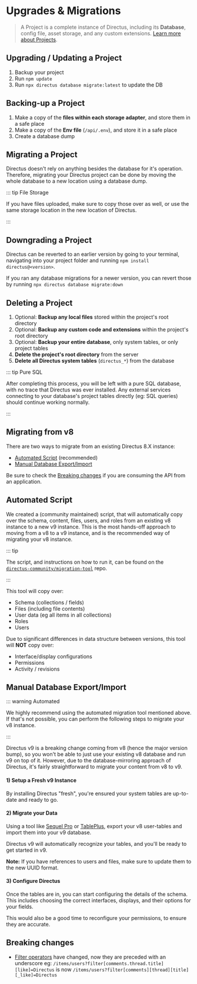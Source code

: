 # Upgrades & Migrations

> A Project is a complete instance of Directus, including its **Database**, config file, asset storage, and any custom
> extensions. [Learn more about Projects](/getting-started/glossary/#projects).

## Upgrading / Updating a Project

1. Backup your project
2. Run `npm update`
3. Run `npx directus database migrate:latest` to update the DB

## Backing-up a Project

1. Make a copy of the **files within each storage adapter**, and store them in a safe place
2. Make a copy of the **Env file** (`/api/.env`), and store it in a safe place
3. Create a database dump

## Migrating a Project

Directus doesn't rely on anything besides the database for it's operation. Therefore, migrating your Directus project
can be done by moving the whole database to a new location using a database dump.

::: tip File Storage

If you have files uploaded, make sure to copy those over as well, or use the same storage location in the new location
of Directus.

:::

## Downgrading a Project

Directus can be reverted to an earlier version by going to your terminal, navigating into your project folder and
running `npm install directus@<version>`.

If you ran any database migrations for a newer version, you can revert those by running
`npx directus database migrate:down`

## Deleting a Project

1. Optional: **Backup any local files** stored within the project's root directory
2. Optional: **Backup any custom code and extensions** within the project's root directory
3. Optional: **Backup your entire database**, only system tables, or only project tables
4. **Delete the project's root directory** from the server
5. **Delete all Directus system tables** (`directus_*`) from the database

::: tip Pure SQL

After completing this process, you will be left with a pure SQL database, with no trace that Directus was ever
installed. Any external services connecting to your database's project tables directly (eg: SQL queries) should continue
working normally.

:::

## Migrating from v8

There are two ways to migrate from an existing Directus 8.X instance:

- [Automated Script](#automated-script) (recommended)
- [Manual Database Export/Import](#manual-database-export-import)

Be sure to check the [Breaking changes](#breaking-changes) if you are consuming the API from an application.

## Automated Script

We created a (community maintained) script, that will automatically copy over the schema, content, files, users, and
roles from an existing v8 instance to a new v9 instance. This is the most hands-off approach to moving from a v8 to a v9
instance, and is the recommended way of migrating your v8 instance.

::: tip

The script, and instructions on how to run it, can be found on the\
[`directus-community/migration-tool`](https://github.com/directus-community/migration-tool) repo.

:::

This tool will copy over:

- Schema (collections / fields)
- Files (including file contents)
- User data (eg all items in all collections)
- Roles
- Users

Due to significant differences in data structure between versions, this tool will **NOT** copy over:

- Interface/display configurations
- Permissions
- Activity / revisions

## Manual Database Export/Import

::: warning Automated

We highly recommend using the automated migration tool mentioned above. If that's not possible, you can perform the
following steps to migrate your v8 instance.

:::

Directus v9 is a breaking change coming from v8 (hence the major version bump), so you won't be able to just use your
existing v8 database and run v9 on top of it. However, due to the database-mirroring approach of Directus, it's fairly
straightforward to migrate your content from v8 to v9.

#### 1) Setup a Fresh v9 Instance

By installing Directus "fresh", you're ensured your system tables are up-to-date and ready to go.

#### 2) Migrate your Data

Using a tool like [Sequel Pro](http://sequelpro.com) or [TablePlus](https://tableplus.com), export your v8 user-tables
and import them into your v9 database.

Directus v9 will automatically recognize your tables, and you'll be ready to get started in v9.

**Note:** If you have references to users and files, make sure to update them to the new UUID format.

#### 3) Configure Directus

Once the tables are in, you can start configuring the details of the schema. This includes choosing the correct
interfaces, displays, and their options for your fields.

This would also be a good time to reconfigure your permissions, to ensure they are accurate.

## Breaking changes

- [Filter operators](/reference/filter-rules/) have changed, now they are preceded with an underscore eg:
  `/items/users?filter[comments.thread.title][like]=Directus` is now
  `/items/users?filter[comments][thread][title][_like]=Directus`
